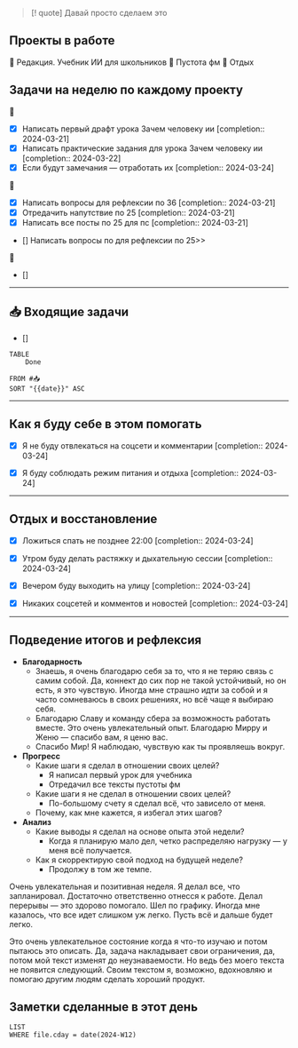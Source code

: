 > [! quote] Давай просто сделаем это
> 
## Проекты в работе
🔴 Редакция. Учебник ИИ для школьников
🔴 Пустота фм
🔴 Отдых

## Задачи на неделю по каждому проекту
🔴
- [x] Написать первый драфт урока Зачем человеку ии  [completion:: 2024-03-21]
- [x] Написать практические задания для урока Зачем человеку ии  [completion:: 2024-03-22]
- [x] Если будут замечания — отработать их  [completion:: 2024-03-24]

🔴
- [x] Написать вопросы для рефлексии по 36  [completion:: 2024-03-21]
- [x] Отредачить напутствие по 25  [completion:: 2024-03-21]
- [x] Написать все посты по 25 для пс  [completion:: 2024-03-21]
- [] Написать вопросы по для рефлексии по 25>>

🔴
- [] 
---
## 📥 Входящие задачи
- [] 



```dataview
TABLE
	Done
	
FROM #📥
SORT "{{date}}" ASC
```
---
## Как я буду себе в этом помогать
- [x] Я не буду отвлекаться на соцсети и комментарии  [completion:: 2024-03-24]
- [x] Я буду соблюдать режим питания и отдыха  [completion:: 2024-03-24]


---
## Отдых и восстановление
- [x] Ложиться спать не позднее 22:00  [completion:: 2024-03-24]
- [x] Утром буду делать растяжку и дыхательную сессии  [completion:: 2024-03-24]
- [x] Вечером буду выходить на улицу  [completion:: 2024-03-24]
- [x] Никаких соцсетей и комментов и новостей  [completion:: 2024-03-24]


---
## Подведение итогов и рефлексия
- **Благодарность**
	- Знаешь, я очень благодарю себя за то, что я не теряю связь с самим собой. Да, коннект до сих пор не такой устойчивый, но он есть, я это чувствую. Иногда мне страшно идти за собой и я часто сомневаюсь в своих решениях, но всё чаще я выбираю себя.
	- Благодарю Славу и команду сбера за возможность работать вместе. Это очень увлекательный опыт. Благодарю Мирру и Женю — спасибо вам, я ценю вас. 
	- Спасибо Мир! Я наблюдаю, чувствую как ты проявляешь вокруг. 
- **Прогресс**
	- Какие шаги я сделал в отношении своих целей?
		- Я написал первый урок для учебника
		- Отредачил все тексты пустоты фм
	- Какие шаги я не сделал в отношении своих целей?
		- По-большому счету я сделал всё, что зависело от меня.
	- Почему, как мне кажется, я избегал этих шагов?
- **Анализ**
	- Какие выводы я сделал на основе опыта этой недели?
		- Когда я планирую мало дел, четко распределяю нагрузку — у меня всё получается.
	- Как я скорректирую свой подход на будущей неделе?
		- Продолжу в том же темпе.

Очень увлекательная и позитивная неделя. Я делал все, что запланировал. Достаточно ответственно отнесся к работе. Делал перерывы — это здорово помогало. Шел по графику. Иногда мне казалось, что все идет слишком уж легко. Пусть всё и дальше будет легко. 

Это очень увлекательное состояние когда я что-то изучаю и потом пытаюсь это описать. Да, задача накладывает свои ограничения, да, потом мой текст изменят до неузнаваемости. Но ведь без моего текста не появится следующий. Своим текстом я, возможно, вдохновляю и помогаю другим людям сделать хороший продукт. 

## Заметки сделанные в этот день
```dataview
LIST
WHERE file.cday = date(2024-W12)
```
